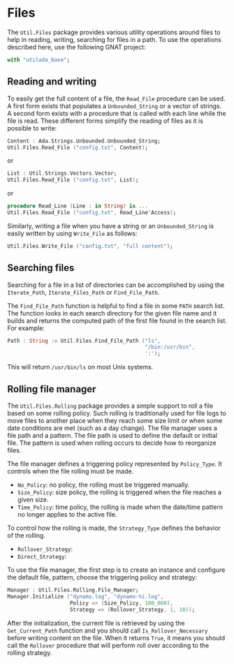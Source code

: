 # Files
The `Util.Files` package provides various utility operations around files
to help in reading, writing, searching for files in a path.
To use the operations described here, use the following GNAT project:

```Ada
with "utilada_base";
```

## Reading and writing
To easily get the full content of a file, the `Read_File` procedure can be
used.  A first form exists that populates a `Unbounded_String` or a vector
of strings.  A second form exists with a procedure that is called with each
line while the file is read.  These different forms simplify the reading of
files as it is possible to write:

```Ada
Content : Ada.Strings.Unbounded.Unbounded_String;
Util.Files.Read_File ("config.txt", Content);
```

or

```Ada
List : Util.Strings.Vectors.Vector;
Util.Files.Read_File ("config.txt", List);
```

or

```Ada
procedure Read_Line (Line : in String) is ...
Util.Files.Read_File ("config.txt", Read_Line'Access);
```

Similarly, writing a file when you have a string or an `Unbounded_String`
is easily written by using `Write_File` as follows:

```Ada
Util.Files.Write_File ("config.txt", "full content");
```

## Searching files
Searching for a file in a list of directories can be accomplished by using
the `Iterate_Path`, `Iterate_Files_Path` or `Find_File_Path`.

The `Find_File_Path` function is helpful to find a file in some `PATH`
search list.  The function looks in each search directory for the given
file name and it builds and returns the computed path of the first file
found in the search list.  For example:

```Ada
Path : String := Util.Files.Find_File_Path ("ls",
                                            "/bin:/usr/bin",
                                            ':');
```

This will return `/usr/bin/ls` on most Unix systems.

## Rolling file manager
The `Util.Files.Rolling` package provides a simple support to roll a file
based on some rolling policy.  Such rolling is traditionally used for file
logs to move files to another place when they reach some size limit or when
some date conditions are met (such as a day change).  The file manager uses
a file path and a pattern.  The file path is used to define the default
or initial file.  The pattern is used when rolling occurs to decide how
to reorganize files.

The file manager defines a triggering policy represented by `Policy_Type`.
It controls when the file rolling must be made.

* `No_Policy`: no policy, the rolling must be triggered manually.
* `Size_Policy`: size policy, the rolling is triggered when the file
  reaches a given size.
* `Time_Policy`: time policy, the rolling is made when the date/time pattern
  no longer applies to the active file.

To control how the rolling is made, the `Strategy_Type` defines the behavior
of the rolling.

* `Rollover_Strategy`:
* `Direct_Strategy`:

To use the file manager, the first step is to create an instance and configure
the default file, pattern, choose the triggering policy and strategy:

```Ada
Manager : Util.Files.Rolling.File_Manager;
Manager.Initialize ("dynamo.log", "dynamo-%i.log",
                    Policy => (Size_Policy, 100_000),
                    Strategy => (Rollover_Strategy, 1, 10));

```

After the initialization, the current file is retrieved by using the
`Get_Current_Path` function and you should call `Is_Rollover_Necessary`
before writing content on the file.  When it returns `True`, it means you
should call the `Rollover` procedure that will perform roll over according
to the rolling strategy.


